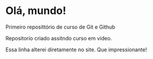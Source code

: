 # Olá, mundo!
 Primeiro reposittório de curso de Git e Github

Repositorio criado assitndo curso em video.

Essa linha alterei diretamente no site. Que impressionante!
